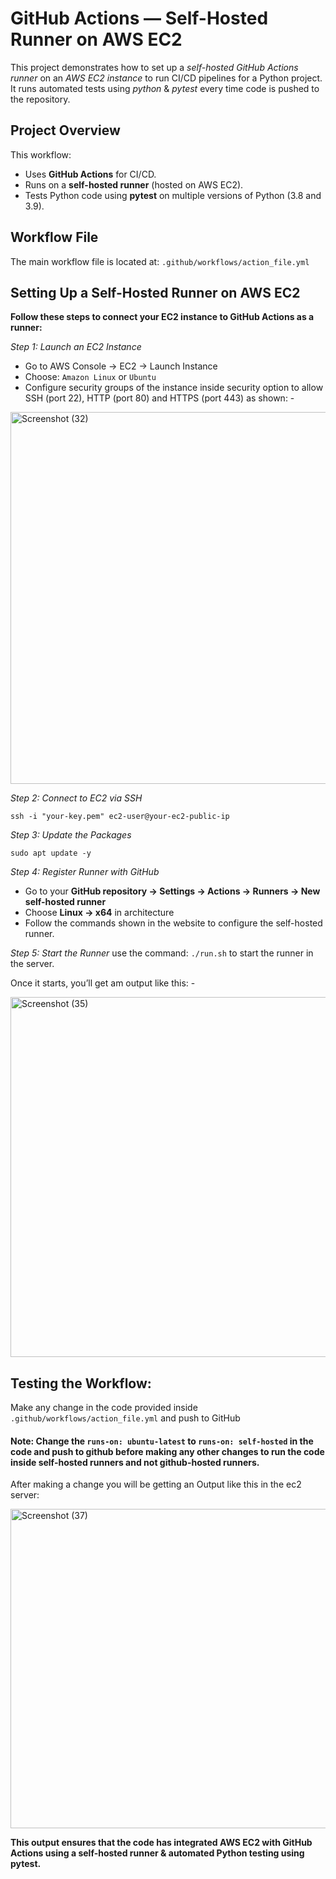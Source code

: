 # GitHub Actions — Self-Hosted Runner on AWS EC2

This project demonstrates how to set up a *self-hosted GitHub Actions runner* on an *AWS EC2 instance* to run CI/CD pipelines for a Python project.  
It runs automated tests using *python* & *pytest* every time code is pushed to the repository.

## Project Overview

This workflow:
- Uses **GitHub Actions** for CI/CD.
- Runs on a **self-hosted runner** (hosted on AWS EC2).
- Tests Python code using **pytest** on multiple versions of Python (3.8 and 3.9).

## Workflow File

The main workflow file is located at:  `.github/workflows/action_file.yml`

## Setting Up a Self-Hosted Runner on AWS EC2

**Follow these steps to connect your EC2 instance to GitHub Actions as a runner:**

*Step 1: Launch an EC2 Instance*

- Go to AWS Console → EC2 → Launch Instance
- Choose:
`Amazon Linux` or `Ubuntu`
- Configure security groups of the instance inside security option to allow SSH (port 22), HTTP (port 80) and HTTPS (port 443) as shown: -

<img width="1267" height="595" alt="Screenshot (32)" src="https://github.com/user-attachments/assets/6d374772-d70c-42ef-97e8-2876938d1186" />

*Step 2: Connect to EC2 via SSH*

```
ssh -i "your-key.pem" ec2-user@your-ec2-public-ip
```

*Step 3: Update the Packages*

```
sudo apt update -y
```

*Step 4: Register Runner with GitHub*
- Go to your **GitHub repository → Settings → Actions → Runners → New self-hosted runner**
- Choose **Linux → x64** in architecture
- Follow the commands shown in the website to configure the self-hosted runner.

*Step 5: Start the Runner*
use the command: `./run.sh` to start the runner in the server.

Once it starts, you’ll get am output like this: -

<img width="751" height="576" alt="Screenshot (35)" src="https://github.com/user-attachments/assets/dd4bf9ad-a0e3-429b-9167-8d761c1ad519" />

## Testing the Workflow:

Make any change in the code provided inside `.github/workflows/action_file.yml` and push to GitHub

#### Note: Change the `runs-on: ubuntu-latest` to `runs-on: self-hosted` in the code and push to github before making any other changes to run the code inside self-hosted runners and not github-hosted runners.

After making a change you will be getting an Output like this in the ec2 server:

<img width="739" height="511" alt="Screenshot (37)" src="https://github.com/user-attachments/assets/4fa9a8c9-fa6e-40dc-87f3-513123625151" />

**This output ensures that the code has integrated AWS EC2 with GitHub Actions using a self-hosted runner & automated Python testing using pytest.**

